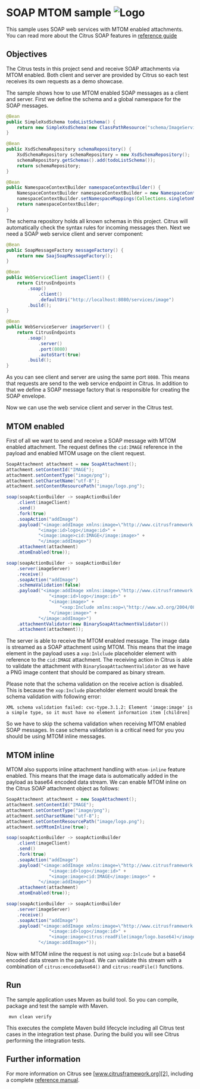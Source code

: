 SOAP MTOM sample ![Logo][1]
==============

This sample uses SOAP web services with MTOM enabled attachments. You can read more about the 
Citrus SOAP features in [reference guide][4]

Objectives
---------

The Citrus tests in this project send and receive SOAP attachments via MTOM enabled. Both client and server are provided by Citrus so
each test receives its own requests as a demo showcase.

The sample shows how to use MTOM enabled SOAP messages as a client and server. First we define the schema and a global namespace for the SOAP
messages.

```java
@Bean
public SimpleXsdSchema todoListSchema() {
    return new SimpleXsdSchema(new ClassPathResource("schema/ImageService.xsd"));
}

@Bean
public XsdSchemaRepository schemaRepository() {
    XsdSchemaRepository schemaRepository = new XsdSchemaRepository();
    schemaRepository.getSchemas().add(todoListSchema());
    return schemaRepository;
}

@Bean
public NamespaceContextBuilder namespaceContextBuilder() {
    NamespaceContextBuilder namespaceContextBuilder = new NamespaceContextBuilder();
    namespaceContextBuilder.setNamespaceMappings(Collections.singletonMap("image", "http://www.citrusframework.org/imageService"));
    return namespaceContextBuilder;
}
```
   
The schema repository holds all known schemas in this project. Citrus will automatically check the syntax rules for incoming messages
then. Next we need a SOAP web service client and server component:

```java
@Bean
public SoapMessageFactory messageFactory() {
    return new SaajSoapMessageFactory();
}

@Bean
public WebServiceClient imageClient() {
    return CitrusEndpoints
        .soap()
            .client()
            .defaultUri("http://localhost:8080/services/image")
        .build();
}

@Bean
public WebServiceServer imageServer() {
    return CitrusEndpoints
        .soap()
            .server()
            .port(8080)
            .autoStart(true)
        .build();
}
```
    
As you can see client and server are using the same port `8080`. This means that requests are send to the web service endpoint in Citrus. In addition to that we define a SOAP message factory that is
responsible for creating the SOAP envelope. 

Now we can use the web service client and server in the Citrus test.

MTOM enabled
---------

First of all we want to send and receive a SOAP message with MTOM enabled attachment. The request defines the `cid:IMAGE` reference in the payload and enabled MTOM usage on the client request.
    
```java
SoapAttachment attachment = new SoapAttachment();
attachment.setContentId("IMAGE");
attachment.setContentType("image/png");
attachment.setCharsetName("utf-8");
attachment.setContentResourcePath("image/logo.png");

soap(soapActionBuilder -> soapActionBuilder
    .client(imageClient)
    .send()
    .fork(true)
    .soapAction("addImage")
    .payload("<image:addImage xmlns:image=\"http://www.citrusframework.org/imageService\">" +
            "<image:id>logo</image:id>" +
            "<image:image>cid:IMAGE</image:image>" +
            "</image:addImage>")
    .attachment(attachment)
    .mtomEnabled(true));

soap(soapActionBuilder -> soapActionBuilder
    .server(imageServer)
    .receive()
    .soapAction("addImage")
    .schemaValidation(false)
    .payload("<image:addImage xmlns:image=\"http://www.citrusframework.org/imageService\">" +
                "<image:id>logo</image:id>" +
                "<image:image>" +
                    "<xop:Include xmlns:xop=\"http://www.w3.org/2004/08/xop/include\" href=\"cid:IMAGE\"/>" +
                "</image:image>" +
            "</image:addImage>")
    .attachmentValidator(new BinarySoapAttachmentValidator())
    .attachment(attachment));
```

The server is able to receive the MTOM enabled message. The image data is streamed as a SOAP attachment using MTOM. This means that the image element in the payload
uses a `xop:Inlclude` placeholder element with reference to the `cid:IMAGE` attachment. The receiving action in Citrus is able to validate the attachment with `BinarySoapAttachmentValidator` as we have a
PNG image content that should be compared as binary stream.

Please note that the schema validation on the receive action is disabled. This is because the `xop:Include` placeholder element would break the schema validation with following error:

```
XML schema validation failed: cvc-type.3.1.2: Element 'image:image' is a simple type, so it must have no element information item [children]
```

So we have to skip the schema validation when receiving MTOM enabled SOAP messages. In case schema validation is a critical need for you you should be using
MTOM inline messages.

MTOM inline
---------

MTOM also supports inline attachment handling with `mtom-inline` feature enabled. This means that the image data is automatically added in the payload as base64 encoded data stream.
We can enable MTOM inline on the Citrus SOAP attachment object as follows:
 
```java
SoapAttachment attachment = new SoapAttachment();
attachment.setContentId("IMAGE");
attachment.setContentType("image/png");
attachment.setCharsetName("utf-8");
attachment.setContentResourcePath("image/logo.png");
attachment.setMtomInline(true);

soap(soapActionBuilder -> soapActionBuilder
    .client(imageClient)
    .send()
    .fork(true)
    .soapAction("addImage")
    .payload("<image:addImage xmlns:image=\"http://www.citrusframework.org/imageService\">" +
                "<image:id>logo</image:id>" +
                "<image:image>cid:IMAGE</image:image>" +
            "</image:addImage>")
    .attachment(attachment)
    .mtomEnabled(true));

soap(soapActionBuilder -> soapActionBuilder
    .server(imageServer)
    .receive()
    .soapAction("addImage")
    .payload("<image:addImage xmlns:image=\"http://www.citrusframework.org/imageService\">" +
                "<image:id>logo</image:id>" +
                "<image:image>citrus:readFile(image/logo.base64)</image:image>" +
            "</image:addImage>"));
``` 

Now with MTOM inline the request is not using `xop:Inlcude` but a base64 encoded data stream in the payload. We can validate this stream with a combination of
`citrus:encodeBase64()` and `citrus:readFile()` functions.
        
Run
---------

The sample application uses Maven as build tool. So you can compile, package and test the
sample with Maven.
 
     mvn clean verify
    
This executes the complete Maven build lifecycle including all Citrus test cases in the integration test phase.
During the build you will see Citrus performing the integration tests.

Further information
---------

For more information on Citrus see [www.citrusframework.org][2], including
a complete [reference manual][3].

 [1]: https://citrusframework.org/img/brand-logo.png "Citrus"
 [2]: https://citrusframework.org
 [3]: https://citrusframework.org/reference/html/
 [4]: https://citrusframework.org/reference/html#soap
